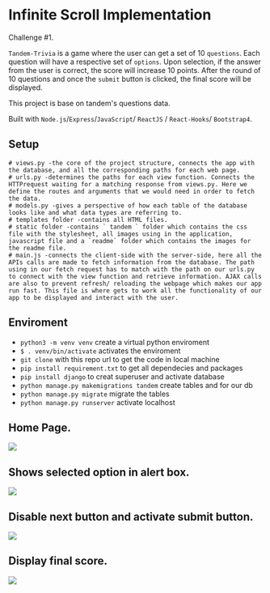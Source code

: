 # Infinite Scroll Implementation

Challenge #1.

`Tandem-Trivia` is a game where the user can get a set of 10 `questions`. Each question will have a respective set of `options`. Upon selection, if the answer from the user is correct, the score will increase 10 points. After the round of 10 questions and once the `submit` button is clicked, the final score will be displayed.

This project is base on tandem's questions data.

Built with `Node.js`/`Express`/`JavaScript`/ `ReactJS` / `React-Hooks`/ `Bootstrap4`.

## Setup

```
# views.py -the core of the project structure, connects the app with the database, and all the corresponding paths for each web page.
# urls.py -determines the paths for each view function. Connects the HTTPrequest waiting for a matching response from views.py. Here we define the routes and arguments that we would need in order to fetch the data.
# models.py -gives a perspective of how each table of the database looks like and what data types are referring to.
# templates folder -contains all HTML files.
# static folder -contains ` tandem ` folder which contains the css file with the stylesheet, all images using in the application, javascript file and a `readme` folder which contains the images for the readme file.
# main.js -connects the client-side with the server-side, here all the APIs calls are made to fetch information from the database. The path using in our fetch request has to match with the path on our urls.py to connect with the view function and retrieve information. AJAX calls are also to prevent refresh/ reloading the webpage which makes our app run fast. This file is where gets to work all the functionality of our app to be displayed and interact with the user.

```

## Enviroment

- `python3 -m venv venv` create a virtual python enviroment
- `$ . venv/bin/activate` activates the enviroment
- `git clone` with this repo url to get the code in local machine
- `pip install requirement.txt` to get all dependecies and packages
- `pip install django` to creat superuser and activate database
- `python manage.py makemigrations tandem` create tables and for our db
- `python manage.py migrate` migrate the tables
- `python manage.py runserver` activate localhost

## Home Page.

![](/infinite-scroll/public/assets/readmePics/infinite-scroll-home.png)

## Shows selected option in alert box.

![](/infinite-scroll/public/assets/readmePics/infinite-scroll-home.png)

## Disable next button and activate submit button.

![](/infinite-scroll/public/assets/readmePics/infinite-scroll-home.png)

## Display final score.

![](/infinite-scroll/public/assets/readmePics/infinite-scroll-home.png)
